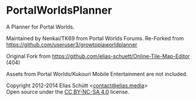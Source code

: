 # PortalWorldsPlanner
A Planner for Portal Worlds.

Maintained by Nenkai/TK69 from Portal Worlds Forums.
Re-Forked from https://github.com/useruser3/growtopiaworldplanner

Original Fork from https://github.com/elias-schuett/Online-Tile-Map-Editor (404)

Assets from Portal Worlds/Kukouri Mobile Entertainment are not included.

Copyright 2012-2014 Elias Schütt &lt;contact@elias.media&gt;<br>
Open source under the <a href="https://creativecommons.org/licenses/by-nc-sa/4.0/">CC BY-NC-SA 4.0</a> license.
